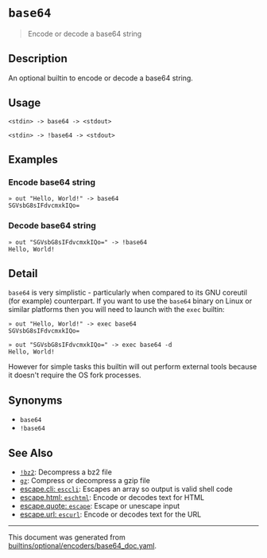 # `base64` 

> Encode or decode a base64 string

## Description

An optional builtin to encode or decode a base64 string.

## Usage

```
<stdin> -> base64 -> <stdout>

<stdin> -> !base64 -> <stdout>
```

## Examples

### Encode base64 string

```
» out "Hello, World!" -> base64
SGVsbG8sIFdvcmxkIQo=
```

### Decode base64 string

```
» out "SGVsbG8sIFdvcmxkIQo=" -> !base64
Hello, World!
```

## Detail

`base64` is very simplistic - particularly when compared to its GNU coreutil
(for example) counterpart. If you want to use the `base64` binary on Linux
or similar platforms then you will need to launch with the `exec` builtin:

```
» out "Hello, World!" -> exec base64
SGVsbG8sIFdvcmxkIQo=

» out "SGVsbG8sIFdvcmxkIQo=" -> exec base64 -d
Hello, World!
```

However for simple tasks this builtin will out perform external tools because
it doesn't require the OS fork processes.

## Synonyms

* `base64`
* `!base64`


## See Also

* [`!bz2`](../optional/bz2.md):
  Decompress a bz2 file
* [`gz`](../optional/gz.md):
  Compress or decompress a gzip file
* [escape.cli: `esccli`](../commands/esccli.md):
  Escapes an array so output is valid shell code
* [escape.html: `eschtml`](../commands/eschtml.md):
  Encode or decodes text for HTML
* [escape.quote: `escape`](../commands/escape.md):
  Escape or unescape input
* [escape.url: `escurl`](../commands/escurl.md):
  Encode or decodes text for the URL

<hr/>

This document was generated from [builtins/optional/encoders/base64_doc.yaml](https://github.com/lmorg/murex/blob/master/builtins/optional/encoders/base64_doc.yaml).
